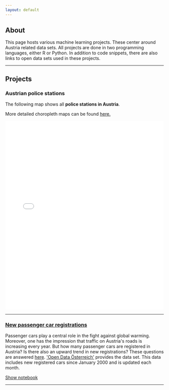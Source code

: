 ```yaml
---
layout: default
---
```


## About

This page hosts various machine learning projects. These center around Austria related data sets. All projects are done in two programming languages, either R or Python. In addition to code snippets, there are also links to open data sets used in these projects.
* * *

## Projects

### Austrian police stations

The following map shows all **police stations in Austria**.

More detailed choropleth maps can be found [here.](https://github.com/kometenmelodie/kometenmelodie.github.io/tree/master/html)

<iframe src="/html/map_7.0.html" height="600px" width="100%" style="border:none;">
</iframe> 

* * *

### [New passenger car registrations](./another-page.html)

Passenger cars play a central role in the fight against global warming.
Moreover, one has the impression that traffic on Austria's roads is increasing every year. But how many passenger cars are registered in Austria? Is there also an upward trend in new registrations? These questions are answered [here](./another-page.html).
['Open Data Österreich'](https://www.data.gv.at/katalog/dataset/d509ae53-9411-4154-b021-01545adb02ad) provides the data set. This data includes new registered cars since January 2000 and is updated each month.

[Show notebook](./another-page.html)
* * *
